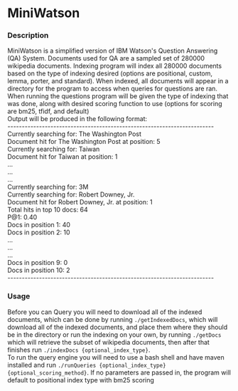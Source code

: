 # MiniWatson

### Description
MiniWatson is a simplified version of IBM Watson's Question Answering (QA) System. Documents used for QA are a sampled set of 280000 wikipedia documents. Indexing program will index all 280000 documents based on the type of indexing desired (options are positional, custom, lemma, porter, and standard). When indexed, all documents will appear in a directory for the program to access when queries for questions are ran. When running the questions program will be given the type of indexing that was done, along with desired scoring function to use (options for scoring are bm25, tfidf, and default)  
Output will be produced in the following format:  
*------------------------------------------------------------------------*  
Currently searching for: The Washington Post  
Document hit for The Washington Post at position: 5  
Currently searching for: Taiwan  
Document hit for Taiwan at position: 1   
...  
...  
...  
Currently searching for: 3M  
Currently searching for: Robert Downey, Jr.  
Document hit for Robert Downey, Jr. at position: 1  
Total hits in top 10 docs: 64  
P@1: 0.40  
Docs in position 1: 40  
Docs in position 2: 10  
...  
...  
...  
Docs in position 9: 0  
Docs in position 10: 2  
*------------------------------------------------------------------------*  
### Usage
Before you can Query you will need to download all of the indexed documents, which can be done by running `./getIndexedDocs`, which will download all of the indexed documents, and place them where they should be in the directory or run the indexing on your own, by running `./getDocs` which will retrieve the subset of wikipedia documents, then after that finishes run `./indexDocs {optional_index_type}`.  
To run the query engine you will need to use a bash shell and have maven installed and run `./runQueries {optional_index_type} {optional_scoring_method}`. If no parameters are passed in, the program will default to positional index type with bm25 scoring  
